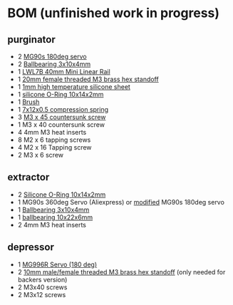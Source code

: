 # BOM (unfinished work in progress)
## purginator
* 2 [MG90s 180deg servo](https://www.amazon.de/gp/product/B086V3VP72/ref=ppx_yo_dt_b_asin_title_o00_s00?ie=UTF8&th=1)
* 2 [Ballbearing 3x10x4mm](https://www.amazon.de/stücke-623-2RS-Kugellager-Doppel-Rillenkugellager/dp/B07CWLGNJ5/ref=sr_1_1_sspa?dib=eyJ2IjoiMSJ9.9woqqwQjTq-p6iPwrUffi2d2bsHJw6UycUsB92_u3q-Smt9jMfxYufze3yMLa8dVCcguvt3fg-eWgwVzRmbCx6OBDLn50Iqe8E2cVwwDzqe9K4E6B9IgL00jBknB56GO1ZkXVQhbH0jbnrGV-QxXVfFCnwxjZPuh-A0WkN2nheVrjfzndKp1NyEEW4B8PbHB0m_gXTPkrTWZJLG8WaGOHKBgCCyeGjlpAJjDO7ynSQw.av6AitDux3gb7yG6LLjvQHgYDzAzVkIL2xda3fSPe5c&dib_tag=se&keywords=Kugellager+3x10x4&qid=1710786944&sr=8-1-spons&sp_csd=d2lkZ2V0TmFtZT1zcF9hdGY&psc=1)
* 1 [LWL7B 40mm Mini Linear Rail](https://www.amazon.de/gp/product/B07N2T7YQX/ref=ppx_yo_dt_b_asin_image_o04_s00?ie=UTF8&psc=1)
* 1 [20mm female threaded M3 brass hex standoff](https://www.amazon.de/AMZANDY-NEW-Abstandshalter-Abstandsbolzen-Motherboard-120/dp/B0825XY6VD/ref=sr_1_7?crid=3TITDI5TLOEGC&dib=eyJ2IjoiMSJ9.Lkey_yXQ8r6hCAH6FFWw5okOneqPTCSUP8t_yb0lMtPJLWKaB11n3_tK6P5iaGANIG5UnW6m949uoysijHjPMpoX3HULD8GrWlblwMRx7Q-5_ZeYL9oYqm35cjq1qeqp5CGv6OPeQoozvjhXZ9FaHxSD4GP4VnOVWlB2F2HYQHN90KLqVSrJ3lSJUASCDusTpiwSzIw25-1eFvopz5q1H9xc6379X1k6_oGgFUENuLVuG0YvzloBLdCLJeDJ5b6EpO7Etbycj9Qk3-8aL6k3gwPVumwaHsfkmjy78CIZKbw.dDZao0cnR60cPkmA0iYp5-txgPim3ksjU0daOCAcIV0&dib_tag=se&keywords=standoff+m3&qid=1710792950&sprefix=standoff+m3%2Caps%2C98&sr=8-7)
* 1 [1mm high temperature silicone sheet](https://www.amazon.de/gp/product/B08KFTPTG9/ref=ppx_yo_dt_b_asin_title_o04_s00?ie=UTF8&th=1)
* 1 [silicone O-Ring 10x14x2mm](https://www.amazon.de/gp/product/B07NQD6KCJ/ref=ppx_yo_dt_b_asin_title_o03_s00?ie=UTF8&th=1)
* 1 [Brush](https://www.amazon.de/Reinigung-Drahtbürste-Kunststoffgriffe-Edelstahl-Reinigungswerkzeug/dp/B0895GCSH7/ref=sxts_b2b_sx_reorder_acb_customer?content-id=amzn1.sym.f4e69c76-7f1e-4be9-a990-6de7d07aaf6a%3Aamzn1.sym.f4e69c76-7f1e-4be9-a990-6de7d07aaf6a&crid=20N7CF5QOWQE5&cv_ct_cx=messingbürste&dib=eyJ2IjoiMSJ9.z7TWS4HkcxDzHbvJIgCPzA.Y7QLxHE9fQSL7NgeJQ0xp0zurahyunnSiQJpj-z_JAI&dib_tag=se&keywords=messingbürste&pd_rd_i=B0895GCSH7&pd_rd_r=83d5e4a9-06be-4864-90a7-eb933d223a5d&pd_rd_w=HD1Tp&pd_rd_wg=Qrf1B&pf_rd_p=f4e69c76-7f1e-4be9-a990-6de7d07aaf6a&pf_rd_r=70E8QH3QH7KNRC2K66PZ&qid=1710793370&sbo=RZvfv%2F%2FHxDF%2BO5021pAnSA%3D%3D&sprefix=messingbürste%2Caps%2C100&sr=1-1-c8a51df4-6015-4603-b82a-8c2c24cf7e97&th=1)
* 1 [7x12x0.5 compression spring](https://www.amazon.de/dp/B08SKBBG2T/ref=sspa_dk_detail_3?psc=1&pd_rd_i=B08SKBBG2T&pd_rd_w=ahkBO&content-id=amzn1.sym.ae2317a0-2175-4285-af64-66539858231f&pf_rd_p=ae2317a0-2175-4285-af64-66539858231f&pf_rd_r=GTK8W12S293SYCY5W5X4&pd_rd_wg=OmXeg&pd_rd_r=e8948a37-36ec-46fe-8257-6ac8ce69397c&s=industrial&sp_csd=d2lkZ2V0TmFtZT1zcF9kZXRhaWw)
* 3 [M3 x 45 countersunk screw](https://www.amazon.de/Senkschrauben-Innensechskant-Edelstahl-rostfrei-Senkkopfschraube/dp/B09BL34P6R/ref=sr_1_6?crid=2DWARWT2Z7AVA&dib=eyJ2IjoiMSJ9.-Xe8Aavsq5-_OXWxu2-Vq_uDz_3i5JGGkAimf7wvlwCYX6fBKfjH6o-x6T_EohTyMlfhXVJTVzBE0Fmr5AQwhBTmYm-uAAd0kvS3oi_OqwuplJDZj6l8tXiOwgViB0PIajr9xyIVFcUKDtV6o9xM1sP1ArYSamDuRPBP3YgPuFk4ti24nVzaSpuWASAjwDNNYp2ZjICDd6p1FvlB5-XrV60RD6z4_t1oTxVe90ieYEY1G_fDY-bO2yaMWMWkO3WFfBli_LpRcdXzGZLqZUjPXlUeoArCPRpDg4m3Fp0Bg5E.UKdibiEw_tNOBAZ92fID6PrxJYoQK3bx33NE44IphmQ&dib_tag=se&keywords=m3x45+senkkopfschrauben&qid=1718229455&sprefix=m3x45%2Caps%2C110&sr=8-6)
* 1 M3 x 40 countersunk screw
* 4 4mm M3 heat inserts
* 8 M2 x 6 tapping screws
* 4 M2 x 16 Tapping screw
* 2 M3 x 6 screw

## extractor
* 2 [Silicone O-Ring 10x14x2mm](https://www.amazon.de/gp/product/B07NQD6KCJ/ref=ppx_yo_dt_b_asin_title_o03_s00?ie=UTF8&th=1)
* 1 MG90s 360deg Servo (Aliexpress) or [modified](https://www.youtube.com/watch?v=JhHSXCLsN4k) MG90s 180deg servo
* 1 [Ballbearing 3x10x4mm](https://www.amazon.de/stücke-623-2RS-Kugellager-Doppel-Rillenkugellager/dp/B07CWLGNJ5/ref=sr_1_1_sspa?dib=eyJ2IjoiMSJ9.9woqqwQjTq-p6iPwrUffi2d2bsHJw6UycUsB92_u3q-Smt9jMfxYufze3yMLa8dVCcguvt3fg-eWgwVzRmbCx6OBDLn50Iqe8E2cVwwDzqe9K4E6B9IgL00jBknB56GO1ZkXVQhbH0jbnrGV-QxXVfFCnwxjZPuh-A0WkN2nheVrjfzndKp1NyEEW4B8PbHB0m_gXTPkrTWZJLG8WaGOHKBgCCyeGjlpAJjDO7ynSQw.av6AitDux3gb7yG6LLjvQHgYDzAzVkIL2xda3fSPe5c&dib_tag=se&keywords=Kugellager+3x10x4&qid=1710786944&sr=8-1-spons&sp_csd=d2lkZ2V0TmFtZT1zcF9hdGY&psc=1)
* 1 [ballbearing 10x22x6mm](https://www.amazon.de/sourcing-map-Rillenkugellager-geschirmt-Kohlenstoffstahl/dp/B0822KX26F/ref=sr_1_7?crid=G42O7KN1KSV5&dib=eyJ2IjoiMSJ9.cB6B0pDosbuAHL0vhpsBBh0ws7QkdJGKLNnwYav974_9teUd0J29lasRa2Htbd6FF1HwrL0-PHDBDUSLVDWE9XpRKo-2QwXH1jKy-5eqrEJD-ltOytOuq3J7QsOwmy35vt5ZT8tQHpRdiROvZ7DpyWnbIHgfdoYIOu1XuQ1MT4WOnNPpHZFhZi861clVHEeEDyD2IUMLsqoTZJwz6e6Ny2-5LSp5dkQF1eWacViqiGXZ8JuqoYI0bncLwMQv6zmvD0Ibc1mj_EP2Jae5s7DBEOqzAKZqxnGRk6qYTg9rH1w.gMk3xMw1NpaqeWQBAl2FiP7oCP2w4JPN6wIFBQaQMYc&dib_tag=se&keywords=10x22x6&qid=1718243297&sprefix=10x22x6%2Caps%2C113&sr=8-7)
* 2 4mm M3 heat inserts

## depressor

* 1 [MG996R Servo (180 deg)](https://www.amazon.de/YUNIQUE-DEUTSCHLAND-Digitale-Lenkservo-Helikopter/dp/B01I3Y3F88/ref=sr_1_9?dib=eyJ2IjoiMSJ9.G3-khGX_66aLGwrn15h3bhyiC3pITrSa07Fi0FzRNX9ws2lNqgmOCQjLvkZaYhZVkTtY4pMXpn2e9OBuqnN8kQPIvYe7KKd88F_HMFZq2kndAN0xoA_8FaEx30aT17aqigkCK2yhZjCA2J0m_bX2P5kIVi1J3-Qp-dCgYSOre6q2xQEYnpNuQzUakSBd8UKaQP56TCZhciCODIaLjMIUdtRvBkogOPjn8wJbQr9jdzus8h97RV2YYf9y7CbNcL0x3C1v5UwJZXbkaAPT2RRR5tyQXjkrW8xm-Wldrn-nYFk.vdqtnmtrUE3LFexI7iQRJ0K969vpKZrBey6H-DKMHQE&dib_tag=se&keywords=mg996r&qid=1718242459&sr=8-9)
* 2 [10mm male/female threaded M3 brass hex standoff](https://www.amazon.de/AMZANDY-NEW-Abstandshalter-Abstandsbolzen-Motherboard-120/dp/B0825XY6VD/ref=sr_1_7?crid=3TITDI5TLOEGC&dib=eyJ2IjoiMSJ9.Lkey_yXQ8r6hCAH6FFWw5okOneqPTCSUP8t_yb0lMtPJLWKaB11n3_tK6P5iaGANIG5UnW6m949uoysijHjPMpoX3HULD8GrWlblwMRx7Q-5_ZeYL9oYqm35cjq1qeqp5CGv6OPeQoozvjhXZ9FaHxSD4GP4VnOVWlB2F2HYQHN90KLqVSrJ3lSJUASCDusTpiwSzIw25-1eFvopz5q1H9xc6379X1k6_oGgFUENuLVuG0YvzloBLdCLJeDJ5b6EpO7Etbycj9Qk3-8aL6k3gwPVumwaHsfkmjy78CIZKbw.dDZao0cnR60cPkmA0iYp5-txgPim3ksjU0daOCAcIV0&dib_tag=se&keywords=standoff+m3&qid=1710792950&sprefix=standoff+m3%2Caps%2C98&sr=8-7) (only needed for backers version)
* 2 M3x40 screws
* 2 M3x12 screws

